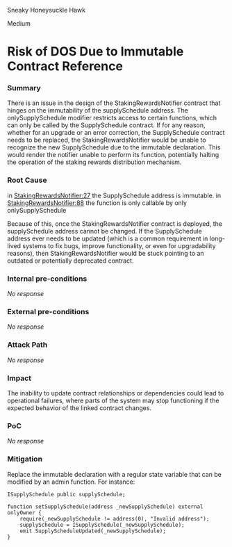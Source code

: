 Sneaky Honeysuckle Hawk

Medium

# Risk of DOS Due to Immutable Contract Reference

### Summary

There is an issue in the design of the StakingRewardsNotifier contract that hinges on the immutability of the supplySchedule address. The onlySupplySchedule modifier restricts access to certain functions, which can only be called by the SupplySchedule contract. If for any reason, whether for an upgrade or an error correction, the SupplySchedule contract needs to be replaced, the StakingRewardsNotifier would be unable to recognize the new SupplySchedule due to the immutable declaration. This would render the notifier unable to perform its function, potentially halting the operation of the staking rewards distribution mechanism.

### Root Cause

in [StakingRewardsNotifier:27](https://github.com/sherlock-audit/2024-07-kwenta-staking-contracts/blob/main/token/contracts/StakingRewardsNotifier.sol#L27) the SupplySchedule address is immutable.
in [StakingRewardsNotifier:88](https://github.com/sherlock-audit/2024-07-kwenta-staking-contracts/blob/main/token/contracts/StakingRewardsNotifier.sol#L88) the function is only callable by only onlySupplySchedule 

Because of this, once the StakingRewardsNotifier contract is deployed, the supplySchedule address cannot be changed. If the SupplySchedule address ever needs to be updated (which is a common requirement in long-lived systems to fix bugs, improve functionality, or even for upgradability reasons), then StakingRewardsNotifier would be stuck pointing to an outdated or potentially deprecated contract.


### Internal pre-conditions

_No response_

### External pre-conditions

_No response_

### Attack Path

_No response_

### Impact

The inability to update contract relationships or dependencies could lead to operational failures, where parts of the system may stop functioning if the expected behavior of the linked contract changes.

### PoC

_No response_

### Mitigation

Replace the immutable declaration with a regular state variable that can be modified by an admin function. For instance:

```solidity
ISupplySchedule public supplySchedule;

function setSupplySchedule(address _newSupplySchedule) external onlyOwner {
    require(_newSupplySchedule != address(0), "Invalid address");
    supplySchedule = ISupplySchedule(_newSupplySchedule);
    emit SupplyScheduleUpdated(_newSupplySchedule);
}
```